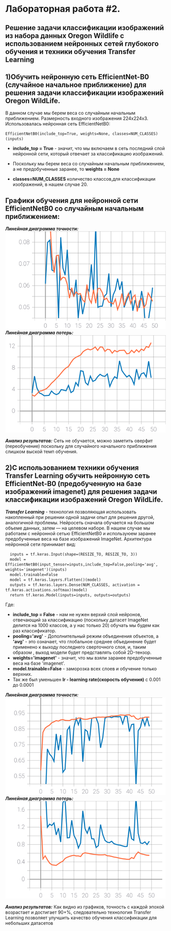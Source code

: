 Лабораторная работа #2.
====
Решение задачи классификации изображений из набора данных Oregon Wildlife с использованием нейронных сетей глубокого обучения и техники обучения Transfer Learning
----
1)Обучить нейронную сеть EfficientNet-B0 (случайное начальное приближение) для решения задачи классификации изображений Oregon WildLife.
----
В данном случае мы берем веса со случайным начальным приближением. Размерность входного изображения 224х224х3. Использовалась нейронная сеть EfficientNetB0:
```
EfficientNetB0(include_top=True, weights=None, classes=NUM_CLASSES)(inputs)
```
* **include_top = True** - значит, что мы включаем в сеть последний слой нейронной сети, который отвечает за классификацию изображений.  

* Поскольку мы берем веса со случайным начальным приближением, а не предобученные заранее, то **weights = None**

* **classes=NUM_CLASSES** количество классов,для классификации изображений, в нашем случае 20.

Графики обучения для нейронной сети EfficientNetB0 со случайным начальным приближением:
----

***Линейная диаграмма точности:***
<img src="./epoch_categorical_accuracy1.svg">
***Линейная диаграмма потерь:*** 
 <img src="./epoch_loss1.svg">  
 
 ***Анализ результатов:*** 
 Сеть не обучается, можно заметить оверфит (переобучение) поскольку для случайного начального приближения слишком выской темп обучения.
 
 2)С использованием техники обучения Transfer Learning обучить нейронную сеть EfficientNet-B0 (предобученную на базе изображений imagenet) для решения задачи классификации изображений Oregon WildLife.
---- 
***Transfer Learning*** - технология позволяющая использовать накопленный при решении одной задачи опыт для решения другой, аналогичной проблемы. Нейросеть сначала обучается на большом объеме данных, затем — на целевом наборе.
В нашем случае мы работаем с нейронной сетью EfficientNetB0 и используюем заранее предобученные веса на базе изображений ImageNet. Архитектура нейронной сети принимает вид:
```
  inputs = tf.keras.Input(shape=(RESIZE_TO, RESIZE_TO, 3))
  model = EfficientNetB0(input_tensor=inputs,include_top=False,pooling='avg', weights='imagenet')(inputs)
  model.trainable=False
  model = tf.keras.layers.Flatten()(model)
  outputs = tf.keras.layers.Dense(NUM_CLASSES, activation = tf.keras.activations.softmax)(model)
  return tf.keras.Model(inputs=inputs, outputs=outputs)
```
Где:  
* **include_top = False** -  нам не нужен верхий слой нейронов, отвечающий за классификацию (поскольку датасет ImageNet делится на 1000 классов, а у нас только 20) обучать мы будем как раз классификатор.
* **pooling='avg'** - Дополнительный режим объединения объектов, а **'avg'** - это означает, что глобальное среднее объединение будет применено к выходу последнего сверточного слоя, и, таким образом , выход модели будет представлять собой 2D-тензор.
* **weights='imagenet'** - значит, что мы взяли заранее предобученные веса на базе 'imagenet'.
* **model.trainable=False** - заморозка всех слоев и обучение только верхних.
* Так же был уменьшен **lr - learning rate(скорость обучения)** c 0.001 до 0.0001

***Линейная диаграмма точности:***
<img src="./epoch_categorical_accuracy2.svg">
***Линейная диаграмма потерь:*** 
 <img src="./epoch_loss2.svg">  
 
 ***Анализ результатов:*** 
Как видно из графиков, точность с каждой эпохой возрастает и достигает 90+%, следовательно технология Transfer Learning позволяет улучшить качество обучения классификации для небольших датасетов 



 
